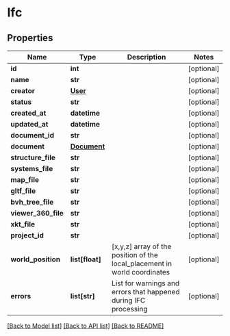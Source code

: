 # Ifc

## Properties
Name | Type | Description | Notes
------------ | ------------- | ------------- | -------------
**id** | **int** |  | [optional] 
**name** | **str** |  | [optional] 
**creator** | [**User**](User.md) |  | [optional] 
**status** | **str** |  | [optional] 
**created_at** | **datetime** |  | [optional] 
**updated_at** | **datetime** |  | [optional] 
**document_id** | **str** |  | [optional] 
**document** | [**Document**](Document.md) |  | [optional] 
**structure_file** | **str** |  | [optional] 
**systems_file** | **str** |  | [optional] 
**map_file** | **str** |  | [optional] 
**gltf_file** | **str** |  | [optional] 
**bvh_tree_file** | **str** |  | [optional] 
**viewer_360_file** | **str** |  | [optional] 
**xkt_file** | **str** |  | [optional] 
**project_id** | **str** |  | [optional] 
**world_position** | **list[float]** | [x,y,z] array of the position of the local_placement in world coordinates | [optional] 
**errors** | **list[str]** | List for warnings and errors that happened during IFC processing | [optional] 

[[Back to Model list]](../README.md#documentation-for-models) [[Back to API list]](../README.md#documentation-for-api-endpoints) [[Back to README]](../README.md)


